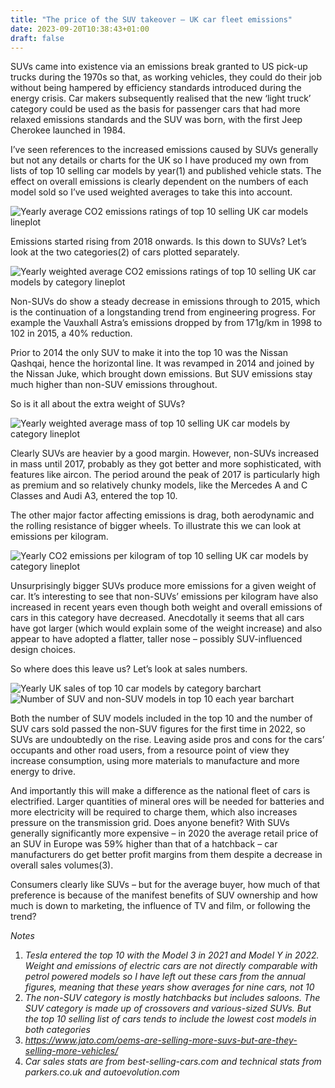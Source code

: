 ```yaml
---
title: "The price of the SUV takeover – UK car fleet emissions"
date: 2023-09-20T10:38:43+01:00
draft: false
---
```


SUVs came into existence via an emissions break granted to US pick-up trucks during the 1970s so that, as working vehicles, they could do their job without being hampered by efficiency standards introduced during the energy crisis. Car makers subsequently realised that the new ‘light truck’ category could be used as the basis for passenger cars that had more relaxed emissions standards and the SUV was born, with the first Jeep Cherokee launched in 1984.

I’ve seen references to the increased emissions caused by SUVs generally but not any details or charts for the UK so I have produced my own from lists of top 10 selling car models by year(1) and published vehicle stats. The effect on overall emissions is clearly dependent on the numbers of each model sold so I’ve used weighted averages to take this into account.

![Yearly average CO2 emissions ratings of top 10 selling UK car models lineplot](/img/suv_fig1.png)

Emissions started rising from 2018 onwards. Is this down to SUVs? Let’s look at the two categories(2) of cars plotted separately. 

![Yearly weighted average CO2 emissions ratings of top 10 selling UK car models by category lineplot](/img/suv_fig2.png)

Non-SUVs do show a steady decrease in emissions through to 2015, which is the continuation of a longstanding trend from engineering progress. For example the Vauxhall Astra’s emissions dropped by from 171g/km in 1998 to 102 in 2015, a 40% reduction. 

Prior to 2014 the only SUV to make it into the top 10 was the Nissan Qashqai, hence the horizontal line. It was revamped in 2014 and joined by the Nissan Juke, which brought down emissions. But SUV emissions stay much higher than non-SUV emissions throughout.

So is it all about the extra weight of SUVs?

![Yearly weighted average mass of top 10 selling UK car models by category lineplot](/img/suv_fig3.png)

Clearly SUVs are heavier by a good margin. However, non-SUVs increased in mass until 2017, probably as they got better and more sophisticated, with features like aircon. The period around the peak of 2017 is particularly high as premium and so relatively chunky models, like the Mercedes A and C Classes and Audi A3, entered the top 10.

The other major factor affecting emissions is drag, both aerodynamic and the rolling resistance of bigger wheels. To illustrate this we can look at emissions per kilogram.

![Yearly CO2 emissions per kilogram of top 10 selling UK car models by category lineplot](/img/suv_fig4.png)

Unsurprisingly bigger SUVs produce more emissions for a given weight of car. It’s interesting to see that non-SUVs’ emissions per kilogram have also increased in recent years even though both weight and overall emissions of cars in this category have decreased. Anecdotally it seems that all cars have got larger (which would explain some of the weight increase) and also appear to have adopted a flatter, taller nose – possibly SUV-influenced design choices.

So where does this leave us? Let’s look at sales numbers.

![Yearly UK sales of top 10 car models by category barchart](/img/suv_fig5.png)
![Number of SUV and non-SUV models in top 10 each year barchart](/img/suv_fig6.png)

Both the number of SUV models included in the top 10 and the number of SUV cars sold passed the non-SUV figures for the first time in 2022, so SUVs are undoubtedly on the rise. Leaving aside pros and cons for the cars’ occupants and other road users, from a resource point of view they increase consumption, using more materials to manufacture and more energy to drive. 

And importantly this will make a difference as the national fleet of cars is electrified. Larger quantities of mineral ores will be needed for batteries and more electricity will be required to charge them, which also increases pressure on the transmission grid. 
Does anyone benefit? With SUVs generally significantly more expensive – in 2020 the average retail price of an SUV in Europe was 59% higher than that of a hatchback – car manufacturers do get better profit margins from them despite a decrease in overall sales volumes(3). 

Consumers clearly like SUVs – but for the average buyer, how much of that preference is because of the manifest benefits of SUV ownership and how much is down to marketing, the influence of TV and film, or following the trend?


*Notes*
1. *Tesla entered the top 10 with the Model 3 in 2021 and Model Y in 2022. Weight and emissions of electric cars are not directly comparable with petrol powered models so I have left out these cars from the annual figures, meaning that these years show averages for nine cars, not 10*
2. *The non-SUV category is mostly hatchbacks but includes saloons. The SUV category is made up of crossovers and various-sized SUVs. But the top 10 selling list of cars tends to include the lowest cost models in both categories*
3. *https://www.jato.com/oems-are-selling-more-suvs-but-are-they-selling-more-vehicles/*
4. *Car sales stats are from best-selling-cars.com and technical stats from parkers.co.uk and autoevolution.com*